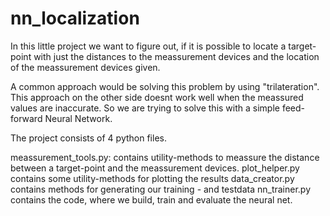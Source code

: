 # nn_localization

In this little project we want to figure out, if it is possible to locate a target-point with just
the distances to the meassurement devices and the location of the meassurement devices given.

A common approach would be solving this problem by using "trilateration".
This approach on the other side doesnt work well when the meassured values are inaccurate.
So we are trying to solve this with a simple feed-forward Neural Network.

The project consists of 4 python files.

meassurement_tools.py: contains utility-methods to meassure the distance between a target-point and the meassurement devices.
plot_helper.py contains some utility-methods for plotting the results
data_creator.py contains methods for generating our training - and testdata
nn_trainer.py contains the code, where we build, train and evaluate the neural net.
